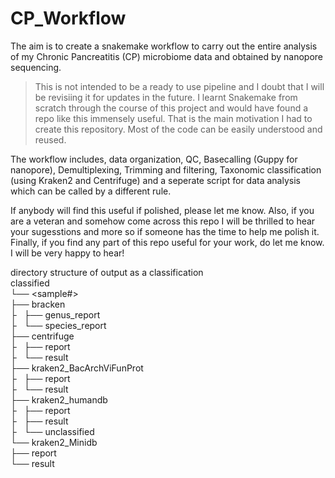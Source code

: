 # CP_Workflow
The aim is to create a snakemake workflow to carry out the entire analysis of my Chronic Pancreatitis (CP) microbiome data and obtained by nanopore sequencing.

> This is not intended to be a ready to use pipeline and I doubt that I will be revisiing it for updates in the future. I learnt Snakemake from scratch through the course of this project and would have found a repo like this immensely useful. That is the main motivation I had to create this repository. Most of the code can be easily understood and reused.<br/>

The workflow includes, data organization, QC, Basecalling (Guppy for nanopore), Demultiplexing, Trimming and filtering, Taxonomic classification (using Kraken2 and Centrifuge) and a seperate script for data analysis which can be called by a different rule.

If anybody will find this useful if polished, please let me know. Also, if you are a veteran and somehow come across this repo I will be thrilled to hear your sugesstions and more so if someone has the time to help me polish it. Finally, if you find any part of this repo useful for your work, do let me know. I will be very happy to hear!

directory structure of output as a classification<br/>
classified<br/>
└── <sample#><br/>
    ├── bracken<br/>
    ├   ├── genus_report<br/>
    ├   └── species_report<br/>
    ├── centrifuge<br/>
    ├   ├── report<br/>
    ├   └── result<br/>
    ├── kraken2_BacArchViFunProt<br/>
    ├   ├── report<br/>
    ├   └── result<br/>
    ├── kraken2_humandb<br/>
    ├   ├── report<br/>
    ├   ├── result<br/>
    ├   └── unclassified<br/>
    └── kraken2_Minidb<br/>
        ├── report<br/>
        └── result<br/>
